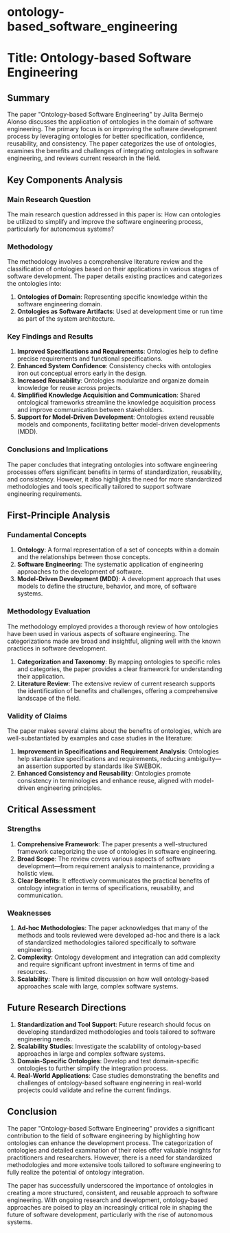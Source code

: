# ontology-based_software_engineering

# Title: Ontology-based Software Engineering

## Summary
The paper "Ontology-based Software Engineering" by Julita Bermejo Alonso discusses the application of ontologies in the domain of software engineering. The primary focus is on improving the software development process by leveraging ontologies for better specification, confidence, reusability, and consistency. The paper categorizes the use of ontologies, examines the benefits and challenges of integrating ontologies in software engineering, and reviews current research in the field.

## Key Components Analysis

### Main Research Question
The main research question addressed in this paper is: How can ontologies be utilized to simplify and improve the software engineering process, particularly for autonomous systems?

### Methodology
The methodology involves a comprehensive literature review and the classification of ontologies based on their applications in various stages of software development. The paper details existing practices and categorizes the ontologies into:
1. **Ontologies of Domain**: Representing specific knowledge within the software engineering domain.
2. **Ontologies as Software Artifacts**: Used at development time or run time as part of the system architecture.

### Key Findings and Results
1. **Improved Specifications and Requirements**: Ontologies help to define precise requirements and functional specifications.
2. **Enhanced System Confidence**: Consistency checks with ontologies iron out conceptual errors early in the design.
3. **Increased Reusability**: Ontologies modularize and organize domain knowledge for reuse across projects.
4. **Simplified Knowledge Acquisition and Communication**: Shared ontological frameworks streamline the knowledge acquisition process and improve communication between stakeholders.
5. **Support for Model-Driven Development**: Ontologies extend reusable models and components, facilitating better model-driven developments (MDD).

### Conclusions and Implications
The paper concludes that integrating ontologies into software engineering processes offers significant benefits in terms of standardization, reusability, and consistency. However, it also highlights the need for more standardized methodologies and tools specifically tailored to support software engineering requirements.

## First-Principle Analysis

### Fundamental Concepts
1. **Ontology**: A formal representation of a set of concepts within a domain and the relationships between those concepts.
2. **Software Engineering**: The systematic application of engineering approaches to the development of software.
3. **Model-Driven Development (MDD)**: A development approach that uses models to define the structure, behavior, and more, of software systems.

### Methodology Evaluation
The methodology employed provides a thorough review of how ontologies have been used in various aspects of software engineering. The categorizations made are broad and insightful, aligning well with the known practices in software development.

1. **Categorization and Taxonomy**: By mapping ontologies to specific roles and categories, the paper provides a clear framework for understanding their application.
2. **Literature Review**: The extensive review of current research supports the identification of benefits and challenges, offering a comprehensive landscape of the field.

### Validity of Claims
The paper makes several claims about the benefits of ontologies, which are well-substantiated by examples and case studies in the literature:
1. **Improvement in Specifications and Requirement Analysis**: Ontologies help standardize specifications and requirements, reducing ambiguity—an assertion supported by standards like SWEBOK.
2. **Enhanced Consistency and Reusability**: Ontologies promote consistency in terminologies and enhance reuse, aligned with model-driven engineering principles.

## Critical Assessment

### Strengths
1. **Comprehensive Framework**: The paper presents a well-structured framework categorizing the use of ontologies in software engineering.
2. **Broad Scope**: The review covers various aspects of software development—from requirement analysis to maintenance, providing a holistic view.
3. **Clear Benefits**: It effectively communicates the practical benefits of ontology integration in terms of specifications, reusability, and communication.

### Weaknesses
1. **Ad-hoc Methodologies**: The paper acknowledges that many of the methods and tools reviewed were developed ad-hoc and there is a lack of standardized methodologies tailored specifically to software engineering.
2. **Complexity**: Ontology development and integration can add complexity and require significant upfront investment in terms of time and resources.
3. **Scalability**: There is limited discussion on how well ontology-based approaches scale with large, complex software systems.

## Future Research Directions
1. **Standardization and Tool Support**: Future research should focus on developing standardized methodologies and tools tailored to software engineering needs.
2. **Scalability Studies**: Investigate the scalability of ontology-based approaches in large and complex software systems.
3. **Domain-Specific Ontologies**: Develop and test domain-specific ontologies to further simplify the integration process.
4. **Real-World Applications**: Case studies demonstrating the benefits and challenges of ontology-based software engineering in real-world projects could validate and refine the current findings.

## Conclusion
The paper "Ontology-based Software Engineering" provides a significant contribution to the field of software engineering by highlighting how ontologies can enhance the development process. The categorization of ontologies and detailed examination of their roles offer valuable insights for practitioners and researchers. However, there is a need for standardized methodologies and more extensive tools tailored to software engineering to fully realize the potential of ontology integration.

The paper has successfully underscored the importance of ontologies in creating a more structured, consistent, and reusable approach to software engineering. With ongoing research and development, ontology-based approaches are poised to play an increasingly critical role in shaping the future of software development, particularly with the rise of autonomous systems.